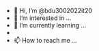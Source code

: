 - 👋 Hi, I’m @bdu3002022it20
- 👀 I’m interested in ...
- 🌱 I’m currently learning ...
-
- 📫 How to reach me ...

<!---
bdu3002022it20/bdu3002022it20 is a ✨ special ✨ repository because 
